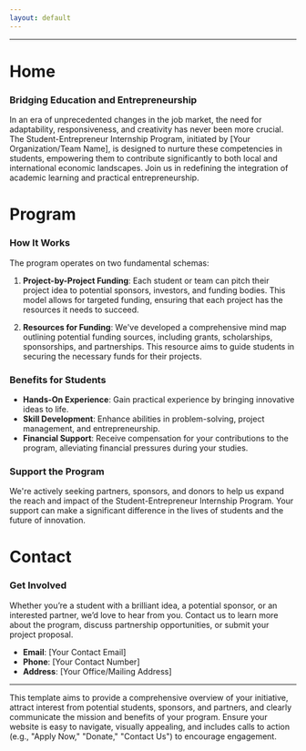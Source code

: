 ```yaml
---
layout: default
---
```




---

# Home

### Bridging Education and Entrepreneurship

In an era of unprecedented changes in the job market, the need for adaptability, responsiveness, and creativity has never been more crucial. The Student-Entrepreneur Internship Program, initiated by [Your Organization/Team Name], is designed to nurture these competencies in students, empowering them to contribute significantly to both local and international economic landscapes. Join us in redefining the integration of academic learning and practical entrepreneurship.

# Program

### How It Works

The program operates on two fundamental schemas:

1. **Project-by-Project Funding**: Each student or team can pitch their project idea to potential sponsors, investors, and funding bodies. This model allows for targeted funding, ensuring that each project has the resources it needs to succeed.

2. **Resources for Funding**: We've developed a comprehensive mind map outlining potential funding sources, including grants, scholarships, sponsorships, and partnerships. This resource aims to guide students in securing the necessary funds for their projects.

### Benefits for Students

- **Hands-On Experience**: Gain practical experience by bringing innovative ideas to life.
- **Skill Development**: Enhance abilities in problem-solving, project management, and entrepreneurship.
- **Financial Support**: Receive compensation for your contributions to the program, alleviating financial pressures during your studies.

### Support the Program

We're actively seeking partners, sponsors, and donors to help us expand the reach and impact of the Student-Entrepreneur Internship Program. Your support can make a significant difference in the lives of students and the future of innovation.

# Contact

### Get Involved

Whether you’re a student with a brilliant idea, a potential sponsor, or an interested partner, we’d love to hear from you. Contact us to learn more about the program, discuss partnership opportunities, or submit your project proposal.

- **Email**: [Your Contact Email]
- **Phone**: [Your Contact Number]
- **Address**: [Your Office/Mailing Address]

---

This template aims to provide a comprehensive overview of your initiative, attract interest from potential students, sponsors, and partners, and clearly communicate the mission and benefits of your program. Ensure your website is easy to navigate, visually appealing, and includes calls to action (e.g., "Apply Now," "Donate," "Contact Us") to encourage engagement.